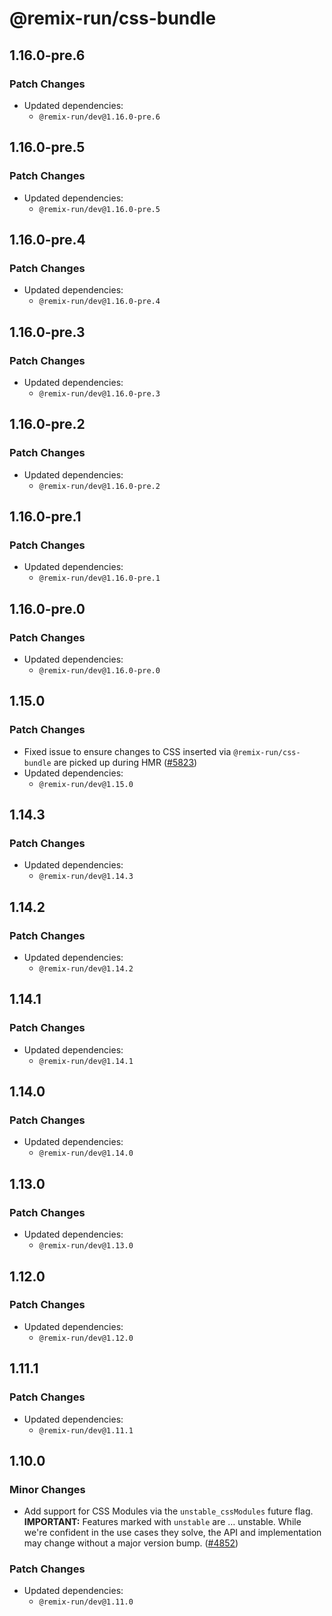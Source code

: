 # @remix-run/css-bundle

## 1.16.0-pre.6

### Patch Changes

- Updated dependencies:
  - `@remix-run/dev@1.16.0-pre.6`

## 1.16.0-pre.5

### Patch Changes

- Updated dependencies:
  - `@remix-run/dev@1.16.0-pre.5`

## 1.16.0-pre.4

### Patch Changes

- Updated dependencies:
  - `@remix-run/dev@1.16.0-pre.4`

## 1.16.0-pre.3

### Patch Changes

- Updated dependencies:
  - `@remix-run/dev@1.16.0-pre.3`

## 1.16.0-pre.2

### Patch Changes

- Updated dependencies:
  - `@remix-run/dev@1.16.0-pre.2`

## 1.16.0-pre.1

### Patch Changes

- Updated dependencies:
  - `@remix-run/dev@1.16.0-pre.1`

## 1.16.0-pre.0

### Patch Changes

- Updated dependencies:
  - `@remix-run/dev@1.16.0-pre.0`

## 1.15.0

### Patch Changes

- Fixed issue to ensure changes to CSS inserted via `@remix-run/css-bundle` are picked up during HMR ([#5823](https://github.com/remix-run/remix/pull/5823))
- Updated dependencies:
  - `@remix-run/dev@1.15.0`

## 1.14.3

### Patch Changes

- Updated dependencies:
  - `@remix-run/dev@1.14.3`

## 1.14.2

### Patch Changes

- Updated dependencies:
  - `@remix-run/dev@1.14.2`

## 1.14.1

### Patch Changes

- Updated dependencies:
  - `@remix-run/dev@1.14.1`

## 1.14.0

### Patch Changes

- Updated dependencies:
  - `@remix-run/dev@1.14.0`

## 1.13.0

### Patch Changes

- Updated dependencies:
  - `@remix-run/dev@1.13.0`

## 1.12.0

### Patch Changes

- Updated dependencies:
  - `@remix-run/dev@1.12.0`

## 1.11.1

### Patch Changes

- Updated dependencies:
  - `@remix-run/dev@1.11.1`

## 1.10.0

### Minor Changes

- Add support for CSS Modules via the `unstable_cssModules` future flag. **IMPORTANT:** Features marked with `unstable` are … unstable. While we're confident in the use cases they solve, the API and implementation may change without a major version bump. ([#4852](https://github.com/remix-run/remix/pull/4852))

### Patch Changes

- Updated dependencies:
  - `@remix-run/dev@1.11.0`
